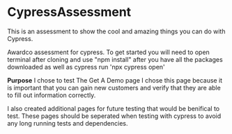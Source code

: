# CypressAssessment
This is an assessment to show the cool and amazing things you can do with Cypress.

Awardco assessment for cypress.
To get started you will need to open terminal after cloning and use "npm install" after you have all the packages downloaded as well as cypress run 'npx cypress open'

**Purpose**
I chose to test The Get A Demo page I chose this page because it is important that you can gain new customers and verify that they are able to fill out information correctly. 


I also created additional pages for future testing that would be benifical to test. These pages should be seperated when testing with cypress to avoid any long running tests and dependencies. 

